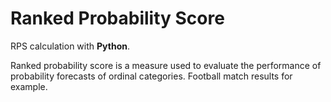 # Ranked Probability Score
 RPS calculation with **Python**.
 
 Ranked probability score is a measure used to evaluate the performance of probability forecasts of ordinal categories. 
 Football match results for example.


